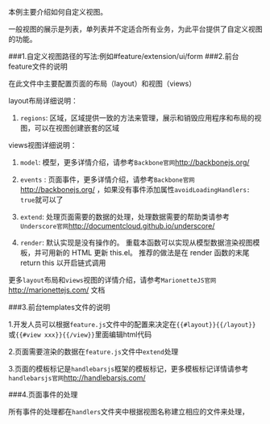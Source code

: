 本例主要介绍如何自定义视图。

一般视图的展示是列表，单列表并不定适合所有业务，为此平台提供了自定义视图的功能。

###1.自定义视图路径的写法:例如#feature/extension/ui/form
###2.前台feature文件的说明

在此文件中主要配置页面的布局（layout）和视图（views）

layout布局详细说明：

1. `regions`: 区域，区域提供一致的方法来管理，展示和销毁应用程序和布局的视图，可以在视图创建嵌套的区域

views视图详细说明：

1. `model`:  模型，更多详情介绍，请参考`Backbone官网`http://backbonejs.org/

2. `events` :  页面事件，更多详情介绍，请参考`Backbone官网`http://backbonejs.org/ ，如果没有事件添加属性`avoidLoadingHandlers: true`就可以了

3. `extend`:  处理页面需要的数据的处理，处理数据需要的帮助类请参考`Underscore官网`http://documentcloud.github.io/underscore/

4. `render`: 默认实现是没有操作的。 重载本函数可以实现从模型数据渲染视图模板，并可用新的 HTML 更新 this.el。 推荐的做法是在 render 函数的末尾 return this 以开启链式调用

更多`layout`布局和`views`视图的详情介绍，请参考`MarionetteJS官网`http://marionettejs.com/ 文档

###3.前台templates文件的说明

1.开发人员可以根据`feature.js`文件中的配置来决定在`{{#layout}}{{/layout}}`或`{{#view xxx}}{{/view}}`里面编辑html代码

2.页面需要渲染的数据在`feature.js`文件中`extend`处理

3.页面的模板标记是`handlebarsjs`框架的模板标记，更多模板标记详情请参考`handlebarsjs官网`http://handlebarsjs.com/

###4.页面事件的处理

所有事件的处理都在`handlers`文件夹中根据视图名称建立相应的文件来处理，





